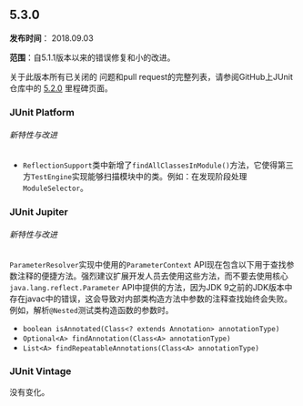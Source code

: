 ## 5.3.0

**发布时间**： 2018.09.03

**范围**：自5.1.1版本以来的错误修复和小的改进。

关于此版本所有已关闭的 问题和pull request的完整列表，请参阅GitHub上JUnit仓库中的 [5.2.0](https://github.com/junit-team/junit5/milestone/24?closed=1) 里程碑页面。

### JUnit Platform

###### 新特性与改进
- `ReflectionSupport`类中新增了`findAllClassesInModule()`方法，它使得第三方`TestEngine`实现能够扫描模块中的类。例如：在发现阶段处理`ModuleSelector`。

### JUnit Jupiter

###### 新特性与改进
`ParameterResolver`实现中使用的`ParameterContext` API现在包含以下用于查找参数注释的便捷方法。强烈建议扩展开发人员去使用这些方法，而不要去使用核心`java.lang.reflect.Parameter` API中提供的方法，因为JDK 9之前的JDK版本中存在javac中的错误，这会导致对内部类构造方法中参数的注释查找始终会失败。例如，解析`@Nested`测试类构造函数的参数时。

- `boolean isAnnotated(Class<? extends Annotation> annotationType)`
- `Optional<A> findAnnotation(Class<A> annotationType)`
- `List<A> findRepeatableAnnotations(Class<A> annotationType)`


### JUnit Vintage
没有变化。

